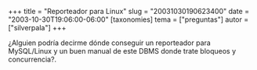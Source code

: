 +++
title = "Reporteador para Linux"
slug = "20031030190623400"
date = "2003-10-30T19:06:00-06:00"
[taxonomies]
tema = ["preguntas"]
autor = ["silverpala"]
+++

¿Alguien podría decirme dónde conseguir un reporteador para MySQL/Linux
y un buen manual de este DBMS donde trate bloqueos y concurrencia?.

